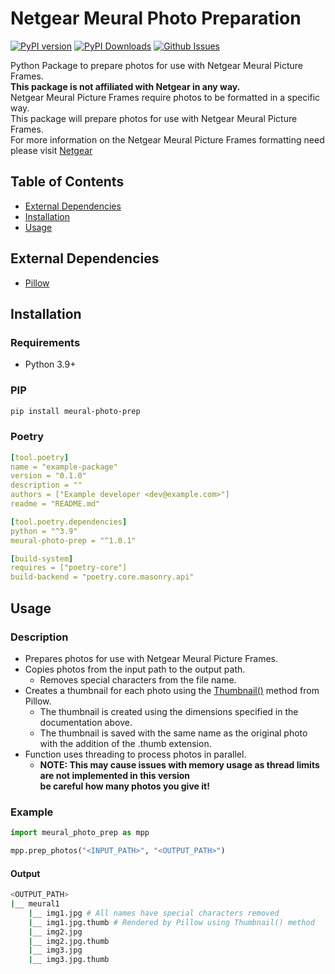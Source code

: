 # Netgear Meural Photo Preparation
[![PyPI version](https://img.shields.io/pypi/v/meural-photo-prep?label=Latest%20Version&logo=pypi&logoColor=orange&style=plastic)](https://pypi.org/project/meural-photo-prep/)
[![PyPI Downloads](https://img.shields.io/pypi/dm/meural-photo-prep?logo=pypi&logoColor=orange&style=plastic)](https://pypi.org/project/meural-photo-prep/)
[![Github Issues](https://img.shields.io/github/issues-raw/ironScripter/meural-photo-prep?logo=github&style=plastic)](https://github.com/ironScripter/meural-photo-prep/issues)

Python Package to prepare photos for use with Netgear Meural Picture Frames. \
__This package is not affiliated with Netgear in any way.__ \
Netgear Meural Picture Frames require photos to be formatted in a specific way. \
This package will prepare photos for use with Netgear Meural Picture Frames. \
For more information on the Netgear Meural Picture Frames formatting need please visit
[Netgear](https://kb.netgear.com/000064426/How-do-I-add-images-or-videos-to-a-memory-card-for-my-Meural)
## Table of Contents
* [External Dependencies](#external-dependencies)
* [Installation](#installation)
* [Usage](#usage)

## External Dependencies
* [Pillow](https://pillow.readthedocs.io/en/stable/)
## Installation
### Requirements
* Python 3.9+

### PIP
```bash
pip install meural-photo-prep
```
### Poetry
```yaml
[tool.poetry]
name = "example-package"
version = "0.1.0"
description = ""
authors = ["Example developer <dev@example.com>"]
readme = "README.md"

[tool.poetry.dependencies]
python = "^3.9"
meural-photo-prep = "^1.0.1"

[build-system]
requires = ["poetry-core"]
build-backend = "poetry.core.masonry.api"
```

## Usage
### Description
* Prepares photos for use with Netgear Meural Picture Frames.
* Copies photos from the input path to the output path. 
  * Removes special characters from the file name.
* Creates a thumbnail for each photo using the 
[Thumbnail()](https://pillow.readthedocs.io/en/stable/reference/Image.html#PIL.Image.Image.thumbnail) 
method from Pillow.
  * The thumbnail is created using the dimensions specified in the documentation above.
  * The thumbnail is saved with the same name as the original photo with the addition of the .thumb extension.
* Function uses threading to process photos in parallel. 
  * **__NOTE: This may cause issues with memory usage as thread limits are not implemented in this version \
  be careful how many photos you give it!__**
### Example
```python
import meural_photo_prep as mpp

mpp.prep_photos("<INPUT_PATH>", "<OUTPUT_PATH>")
```
#### Output
```bash
<OUTPUT_PATH>
|__ meural1
    |__ img1.jpg # All names have special characters removed
    |__ img1.jpg.thumb # Rendered by Pillow using Thumbnail() method
    |__ img2.jpg
    |__ img2.jpg.thumb
    |__ img3.jpg
    |__ img3.jpg.thumb
